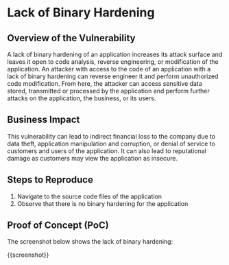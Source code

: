 # Lack of Binary Hardening

## Overview of the Vulnerability

A lack of binary hardening of an application increases its attack surface and leaves it open to code analysis, reverse engineering, or modification of the application. An attacker with access to the code of an application with a lack of binary hardening can reverse engineer it and perform unauthorized code modification. From here, the attacker can access sensitive data stored, transmitted or processed by the application and perform further attacks on the application, the business, or its users.

## Business Impact

This vulnerability can lead to indirect financial loss to the company due to data theft, application manipulation and corruption, or denial of service to customers and users of the application. It can also lead to reputational damage as customers may view the application as insecure.

## Steps to Reproduce

1. Navigate to the source code files of the application
1. Observe that there is no binary hardening for the application

## Proof of Concept (PoC)

The screenshot below shows the lack of binary hardening:

{{screenshot}}
